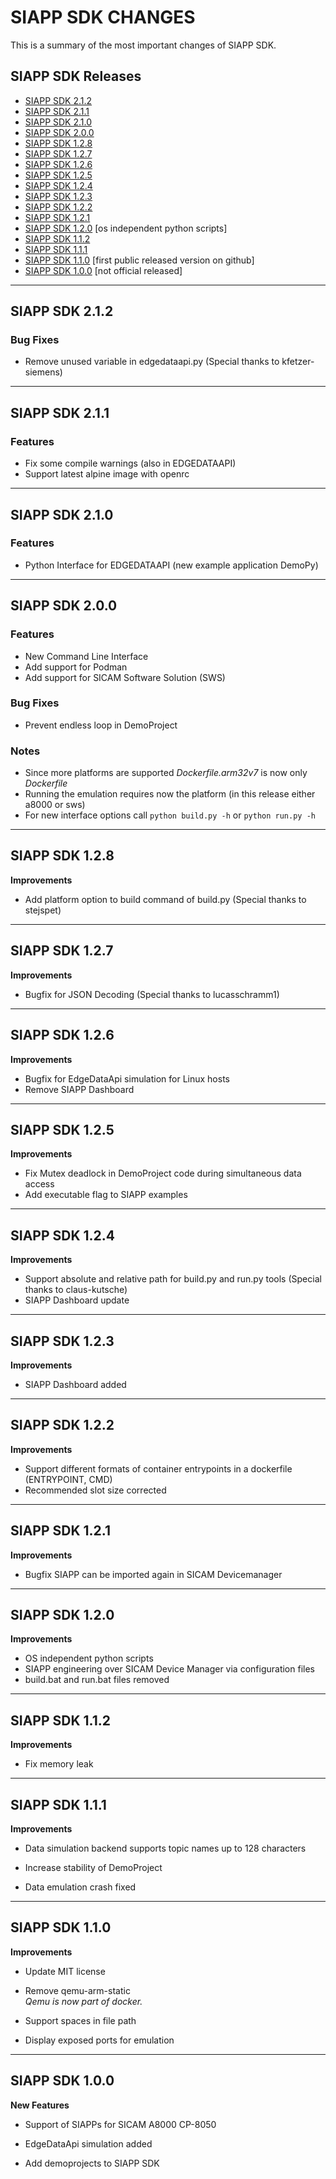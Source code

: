 SIAPP SDK CHANGES
===============

This is a summary of the most important changes of SIAPP SDK.

SIAPP SDK Releases
----------------
 - [SIAPP SDK 2.1.2](#siapp-sdk-212)
 - [SIAPP SDK 2.1.1](#siapp-sdk-211)
 - [SIAPP SDK 2.1.0](#siapp-sdk-210)
 - [SIAPP SDK 2.0.0](#siapp-sdk-200)
 - [SIAPP SDK 1.2.8](#siapp-sdk-128)
 - [SIAPP SDK 1.2.7](#siapp-sdk-127)
 - [SIAPP SDK 1.2.6](#siapp-sdk-126)
 - [SIAPP SDK 1.2.5](#siapp-sdk-125)
 - [SIAPP SDK 1.2.4](#siapp-sdk-124)
 - [SIAPP SDK 1.2.3](#siapp-sdk-123)
 - [SIAPP SDK 1.2.2](#siapp-sdk-122)
 - [SIAPP SDK 1.2.1](#siapp-sdk-121)
 - [SIAPP SDK 1.2.0](#siapp-sdk-120) [os independent python scripts]
 - [SIAPP SDK 1.1.2](#siapp-sdk-112) 
 - [SIAPP SDK 1.1.1](#siapp-sdk-111) 
 - [SIAPP SDK 1.1.0](#siapp-sdk-110) [first public released version on github]
 - [SIAPP SDK 1.0.0](#siapp-sdk-100) [not official released]


-----------

## SIAPP SDK 2.1.2

### Bug Fixes
* Remove unused variable in edgedataapi.py (Special thanks to kfetzer-siemens)

-----------

## SIAPP SDK 2.1.1

### Features
* Fix some compile warnings (also in EDGEDATAAPI)
* Support latest alpine image with openrc

-----------

## SIAPP SDK 2.1.0

### Features
* Python Interface for EDGEDATAAPI (new example application DemoPy)

-----------

## SIAPP SDK 2.0.0

### Features
* New Command Line Interface
* Add support for Podman
* Add support for SICAM Software Solution (SWS)
### Bug Fixes
* Prevent endless loop in DemoProject

### Notes
* Since more platforms are supported _Dockerfile.arm32v7_ is now only _Dockerfile_
* Running the emulation requires now the platform (in this release either a8000 or sws)
* For new interface options call `python build.py -h` or `python run.py -h`

-----------

## SIAPP SDK 1.2.8

**Improvements**
*  Add platform option to build command of build.py (Special thanks to stejspet)

-----------

## SIAPP SDK 1.2.7

**Improvements**
*  Bugfix for JSON Decoding  (Special thanks to lucasschramm1)

-----------

## SIAPP SDK 1.2.6

**Improvements**
*  Bugfix for EdgeDataApi simulation for Linux hosts
*  Remove SIAPP Dashboard

-----------

## SIAPP SDK 1.2.5

**Improvements**
*  Fix Mutex deadlock in DemoProject code during simultaneous data access
*  Add executable flag to SIAPP examples

-----------

## SIAPP SDK 1.2.4

**Improvements**
*  Support absolute and relative path for build.py and run.py tools (Special thanks to claus-kutsche)
*  SIAPP Dashboard update

-----------

## SIAPP SDK 1.2.3

**Improvements**
*  SIAPP Dashboard added

-----------

## SIAPP SDK 1.2.2

**Improvements**
*  Support different formats of container entrypoints in a dockerfile (ENTRYPOINT, CMD)
*  Recommended slot size corrected

-----------

## SIAPP SDK 1.2.1

**Improvements**
*  Bugfix SIAPP can be imported again in SICAM Devicemanager

-----------

## SIAPP SDK 1.2.0

**Improvements**
*  OS independent python scripts
*  SIAPP engineering over SICAM Device Manager via configuration files
*  build.bat and run.bat files removed

-----------

## SIAPP SDK 1.1.2

**Improvements**
*  Fix memory leak

-----------

## SIAPP SDK 1.1.1

**Improvements**
*  Data simulation backend supports topic names up to 128 characters

*  Increase stability of DemoProject

*  Data emulation crash fixed

-----------

## SIAPP SDK 1.1.0

**Improvements**
*  Update MIT license
*  Remove qemu-arm-static<br>
   *Qemu is now part of docker.*

*  Support spaces in file path

*  Display exposed ports for emulation

-----------

## SIAPP SDK 1.0.0

**New Features**
*  Support of SIAPPs for SICAM A8000 CP-8050

*  EdgeDataApi simulation added

*  Add demoprojects to SIAPP SDK
